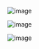 ![image](https://user-images.githubusercontent.com/67711815/220706287-2d0dcc72-95d2-4348-94ae-c32c2fb47ab8.png)


![image](https://user-images.githubusercontent.com/67711815/220706130-a00c1186-0837-4b86-98d6-50e7b65f10a6.png)


![image](https://user-images.githubusercontent.com/67711815/220706444-5c0f4142-e959-4221-bc03-2cab2c87f4be.png)


